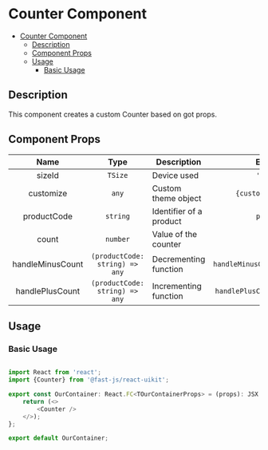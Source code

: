 # Counter Component

- [Counter Component](#counter-component)
  - [Description](#description)
  - [Component Props](#component-props)
  - [Usage](#usage)
    - [Basic Usage](#basic-usage)

## Description

This component creates a custom Counter based on got props.

## Component Props

|       Name       |              Type              | Description             |             Example             |
| :--------------: | :----------------------------: | ----------------------- | :-----------------------------: |
|      sizeId      |            `TSize`             | Device used             |           `'mobile'`            |
|    customize     |             `any`              | Custom theme object     |      `{customize.button}`       |
|   productCode    |            `string`            | Identifier of a product |           `product1`            |
|      count       |            `number`            | Value of the counter    |             `21251`             |
| handleMinusCount | `(productCode: string) => any` | Decrementing function   | `handleMinusCount(productCode)` |
| handlePlusCount  | `(productCode: string) => any` | Incrementing function   | `handlePlusCount(productCode)`  |

## Usage

### Basic Usage

```typescript

import React from 'react';
import {Counter} from '@fast-js/react-uikit';

export const OurContainer: React.FC<TOurContainerProps> = (props): JSX.Element => {
    return (<>
        <Counter />
    </>);
};

export default OurContainer;

```
